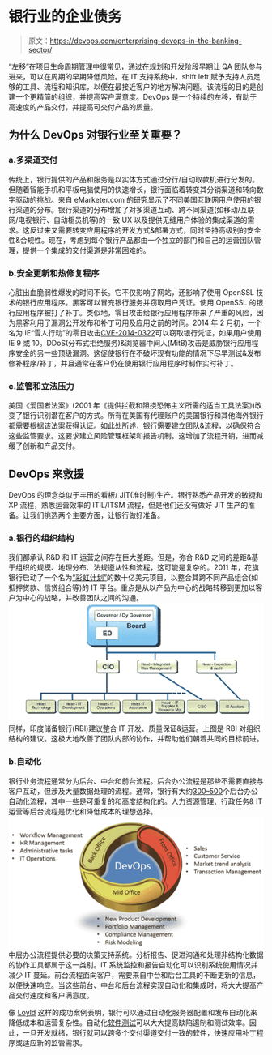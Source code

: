 # 银行业的企业债务

> 原文：<https://devops.com/enterprising-devops-in-the-banking-sector/>

“左移”在项目生命周期管理中很常见，通过在规划和开发阶段早期让 QA 团队参与进来，可以在周期的早期降低风险。在 IT 支持系统中，shift left 赋予支持人员足够的工具、流程和知识库，以便在最接近客户的地方解决问题。该流程的目的是创建一个更精简的组织，并提高客户满意度。DevOps 是一个持续的左移，有助于高速度的产品交付，并提高可交付产品的质量。

## 为什么 DevOps 对银行业至关重要？

### a.多渠道交付

传统上，银行提供的产品和服务是以实体方式通过分行/自动取款机进行分发的。但随着智能手机和平板电脑使用的快速增长，银行面临着转变其分销渠道和转向数字驱动的挑战。来自 eMarketer.com 的研究显示了不同美国互联网用户使用的银行渠道的分布。银行渠道的分布增加了对多渠道互动、跨不同渠道(如移动/互联网/电视银行、自动柜员机等)的一致 UX 以及提供无缝用户体验的集成渠道的需求。这反过来又需要转变应用程序的开发方式&部署方式，同时坚持高级别的安全性&合规性。现在，考虑到每个银行产品都由一个独立的部门和自己的运营团队管理，提供一个集成的交付渠道是非常困难的。

### b.安全更新和热修复程序

心脏出血脆弱性爆发的时间不长。它不仅影响了网站，还影响了使用 OpenSSL 技术的银行应用程序。黑客可以冒充银行服务并窃取用户凭证。使用 OpenSSL 的银行应用程序被打了补丁。类似地，零日攻击给银行应用程序带来了严重的风险，因为黑客利用了漏洞公开发布和补丁可用及应用之前的时间。2014 年 2 月初，一个名为 IE“雪人行动”的零日攻击[CVE-2014-0322](https://cve.mitre.org/cgi-bin/cvename.cgi?name=CVE-2014-0322)可以窃取银行凭证，如果用户使用 IE 9 或 10。DDoS(分布式拒绝服务)&浏览器中间人(MitB)攻击是威胁银行应用程序安全的另一些顶级漏洞。这促使银行在不破坏现有功能的情况下尽早测试&发布修补程序/补丁，并且通常在客户仍在使用银行应用程序时制作实时补丁。

### c.监管和立法压力

美国《爱国者法案》(2001 年《提供拦截和阻挠恐怖主义所需的适当工具法案》)改变了银行识别潜在客户的方式。所有在美国有代理账户的美国银行和其他海外银行都需要根据该法案获得认证。如此处[所述](https://www.occ.gov/topics/compliance-bsa/bsa/bsa-regulations/index-bsa-regulations.html)，银行需要建立团队&流程，以确保符合这些监管要求。这要求建立风险管理框架和报告机制。这增加了流程开销，进而减缓了创新和产品交付。

## DevOps 来救援

DevOps 的理念类似于丰田的看板/ JIT(准时制)生产。银行熟悉产品开发的敏捷和 XP 流程，熟悉运营效率的 ITIL/ITSM 流程，但是他们还没有做好 JIT 生产的准备。让我们挑选两个主要方面，让银行做好准备。

### a.银行的组织结构

我们都承认 R&D 和 IT 运营之间存在巨大差距。但是，弥合 R&D 之间的差距&基于组织的规模、地理分布、法规遵从性和流程，这可能是复杂的。2011 年，花旗银行启动了一个名为[“彩虹计划”](https://www.cnbc.com/id/41233935#.)的数十亿美元项目，以整合其跨不同产品组合(如抵押贷款、信贷组合等)的 IT 平台。重点是从以产品为中心的战略转移到更加以客户为中心的战略，并改善团队之间的沟通。![](img/71877b1b7d2f36784239052f55951f7e.png)同样，印度储备银行(RBI)建议整合 IT 开发、质量保证&运营。上图是 RBI 对组织结构的建议。这极大地改善了团队内部的协作，并帮助他们朝着共同的目标前进。

### b.自动化

银行业务流程通常分为后台、中台和前台流程。后台办公流程是那些不需要直接与客户互动，但涉及大量数据处理的流程。通常，银行有大约[300–500](http://www.tibco.co.in/assets/bltf1e8b0d0ccc46b15/wp-automating-the-back-office.pdf)个后台办公自动化流程，其中一些是可重复的和高度结构化的。人力资源管理、行政任务& IT 运营等后台流程是优化和降低成本的理想选择。 [![devops](img/c4284cda412f268957a728aab13826c7.png)](https://devops.com/wp-content/uploads/2014/09/devops.png) 中层办公流程提供必要的决策支持系统。分析报告、促进沟通和处理非结构化数据的协作工具都属于这一类别。IT 系统监控和报告自动化可以识别系统使用情况并减少 IT 蔓延。前台流程面向客户，需要来自中台和后台工具的不断更新的信息，以便快速响应。当这些前台、中台和后台流程实现自动化和集成时，将大大提高产品交付速度和客户满意度。

像 [Loyld](https://t.co/ra80WjDI8z) 这样的成功案例表明，银行可以通过自动化服务器配置和发布自动化来降低成本和运营复杂性。自动化[软件测试](https://www.computerworlduk.com/news/applications/3490655/lloyds-bank-cuts-app-development-costs-with-service-virtualisation/)可以大大提高缺陷遏制和测试效率。因此，一旦开发就绪，银行就可以跨多个交付渠道交付一致的软件，快速应用补丁程序或适应新的监管需求。